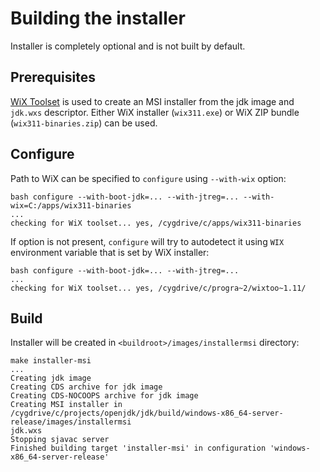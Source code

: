 Building the installer
======================

Installer is completely optional and is not built by default.

Prerequisites
-------------

[WiX Toolset](https://wixtoolset.org/) is used to create an MSI installer from the jdk image and `jdk.wxs` descriptor.
Either WiX installer (`wix311.exe`) or WiX ZIP bundle (`wix311-binaries.zip`) can be used.

Configure
---------

Path to WiX can be specified to `configure` using `--with-wix` option:

```
bash configure --with-boot-jdk=... --with-jtreg=... --with-wix=C:/apps/wix311-binaries
...
checking for WiX toolset... yes, /cygdrive/c/apps/wix311-binaries
```

If option is not present, `configure` will try to autodetect it using `WIX` environment variable that is set by WiX installer:

```
bash configure --with-boot-jdk=... --with-jtreg=...
...
checking for WiX toolset... yes, /cygdrive/c/progra~2/wixtoo~1.11/
```

Build
-----

Installer will be created in `<buildroot>/images/installermsi` directory:

```
make installer-msi
...
Creating jdk image
Creating CDS archive for jdk image
Creating CDS-NOCOOPS archive for jdk image
Creating MSI installer in /cygdrive/c/projects/openjdk/jdk/build/windows-x86_64-server-release/images/installermsi
jdk.wxs
Stopping sjavac server
Finished building target 'installer-msi' in configuration 'windows-x86_64-server-release'
```
